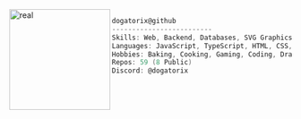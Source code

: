 <img align="left" src="https://media1.tenor.com/m/oHK6jpOBWK4AAAAC/littlebigplanet-sackboy.gif" alt="real" width="180"/> 

```csharp
dogatorix@github
-------------------------
Skills: Web, Backend, Databases, SVG Graphics, Modding
Languages: JavaScript, TypeScript, HTML, CSS, Java, C++/C#, Python, Lua
Hobbies: Baking, Cooking, Gaming, Coding, Drawing
Repos: 59 (8 Public)
Discord: @dogatorix
```
